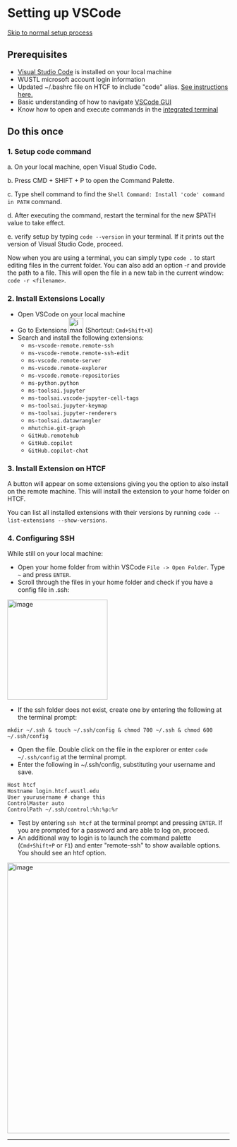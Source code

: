 # Setting up VSCode
[Skip to normal setup process](https://github.com/dbaldridge-lab/htcf/blob/main/jupyter_vscode.md#normal-process)

## Prerequisites
- [Visual Studio Code](https://code.visualstudio.com/) is installed on your local machine
- WUSTL microsoft account login information
- Updated ~/.bashrc file on HTCF to include "code" alias. [See instructions here.](https://github.com/dbaldridge-lab/htcf/blob/main/bashrc-howto.md)
- Basic understanding of how to navigate [VSCode GUI](https://code.visualstudio.com/docs/getstarted/userinterface#_views)
- Know how to open and execute commands in the [integrated terminal](https://code.visualstudio.com/docs/terminal/getting-started)

## Do this once
### 1. Setup code command

a. On your local machine, open Visual Studio Code.

b. Press CMD + SHIFT + P to open the Command Palette.

c. Type shell command to find the `Shell Command: Install 'code' command in PATH` command.

d. After executing the command, restart the terminal for the new $PATH value to take effect. 

e. verify setup by typing `code --version` in your terminal. 
If it prints out the version of Visual Studio Code, proceed.

Now when you are using a terminal, you can simply type `code .` to start editing files in the current folder.
You can also add an option -r and provide the path to a file. This will open the file in a new tab in the current window: `code -r <filename>`.

### 2. Install Extensions Locally
- Open VSCode on your local machine
- Go to Extensions <img width="33" alt="image" src="https://github.com/dbaldridge-lab/htcf/assets/50468813/7b07ab0f-e68f-4b33-954b-2ac556c2ddb9">
(Shortcut: `Cmd+Shift+X`)
- Search and install the following extensions:
    - `ms-vscode-remote.remote-ssh`
    - `ms-vscode-remote.remote-ssh-edit`
    - `ms-vscode.remote-server`
    - `ms-vscode.remote-explorer`
    - `ms-vscode.remote-repositories`
    - `ms-python.python`
    - `ms-toolsai.jupyter`
    - `ms-toolsai.vscode-jupyter-cell-tags`
    - `ms-toolsai.jupyter-keymap`
    - `ms-toolsai.jupyter-renderers`
    - `ms-toolsai.datawrangler`
    - `mhutchie.git-graph`
    - `GitHub.remotehub`
    - `GitHub.copilot`
    - `GitHub.copilot-chat`

### 3. Install Extension on HTCF
A button will appear on some extensions giving you the option to also install on the remote machine. This will install the extension to your home folder on HTCF.

You can list all installed extensions with their versions by running `code --list-extensions --show-versions`.

### 4. Configuring SSH
While still on your local machine: 
- Open your home folder from within VSCode `File -> Open Folder`. Type `~` and press `ENTER`.
- Scroll through the files in your home folder and check if you have a config file in .ssh:
  
<img width="227" alt="image" src="https://github.com/dbaldridge-lab/htcf/assets/50468813/973bf943-5793-4684-bf90-1147b5054d08">

- If the ssh folder does not exist, create one by entering the following at the terminal prompt:

```
mkdir ~/.ssh & touch ~/.ssh/config & chmod 700 ~/.ssh & chmod 600 ~/.ssh/config
```

- Open the file. Double click on the file in the explorer or enter `code ~/.ssh/config` at the terminal prompt.
- Enter the following in ~/.ssh/config, substituting your username and save. 
```
Host htcf
Hostname login.htcf.wustl.edu
User yourusername # change this
ControlMaster auto
ControlPath ~/.ssh/control:%h:%p:%r
```
- Test by entering `ssh htcf` at the terminal prompt and pressing `ENTER`. If you are prompted for a password and are able to log on, proceed.
- An additional way to login is to launch the command palette (`Cmd+Shift+P` or `F1`) and enter "remote-ssh" to show available options. You should see an htcf option.

<img width="613" alt="image" src="https://github.com/dbaldridge-lab/htcf/assets/50468813/a9e712ca-c8f5-4bee-974f-7fdb30e7cbd6">

---
